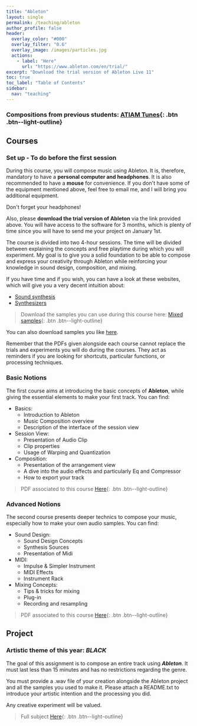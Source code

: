 ```yaml
---
title: "Ableton"
layout: single
permalink: /teaching/ableton
author_profile: false
header:
  overlay_color: "#000"
  overlay_filter: "0.6"
  overlay_image: /images/particles.jpg
  actions:
    - label: "Here"
      url: "https://www.ableton.com/en/trial/"
excerpt: "Download the trial version of Ableton Live 11"
toc: true
toc_label: "Table of Contents"
sidebar:
  nav: "teaching"
---
```


### Compositions from previous students: [ATIAM Tunes](https://soundcloud.com/atiam-ircam/sets){: .btn .btn--light-outline}

## Courses

### Set up - To do before the first session

During this course, you will compose music using Ableton. It is, therefore, mandatory to have a **personal computer and headphones**. It is also recommended to have a **mouse** for convenience. If you don't have some of the equipment mentioned above, feel free to email me, and I will bring you additional equipment.

Don't forget your headphones!

Also, please **download the trial version of Ableton** via the link provided above. You will have access to the software for 3 months, which is plenty of time since you will have to send me your project on January 1st.

The course is divided into two 4-hour sessions. The time will be divided between explaining the concepts and free playtime during which you will experiment. My goal is to give you a solid foundation to be able to compose and express your creativity through Ableton while reinforcing your knowledge in sound design, composition, and mixing.

If you have time and if you wish, you can have a look at these websites, which will give you a very decent intuition about:
- [Sound synthesis](https://pudding.cool/2018/02/waveforms/)
- [Synthesizers](https://learningsynths.ableton.com/en/get-started) 

> Download the samples you can use during this course here: [Mixed samples](https://drive.google.com/drive/folders/17IzUHC-Wqjyklfrf5vK1NxUjYjYgdkHN?usp=sharing){: .btn .btn--light-outline}

You can also download samples you like [here](https://weraveyou.com/tech/best-free-music-samples/).

Remember that the PDFs given alongside each course cannot replace the trials and experiments you will do during the courses. They act as reminders if you are looking for shortcuts, particular functions, or processing techniques.

### Basic Notions

The first course aims at introducing the basic concepts of **Ableton**, while giving the essential elements to make your first track. You can find:
- Basics:
  - Introduction to Ableton
  - Music Composition overview
  - Description of the interface of the session view
- Session View:
  - Presentation of Audio Clip
  - Clip properties
  - Usage of Warping and Quantization
- Composition:
  - Presentation of the arrangement view
  - A dive into the audio effects and particularly Eq and Compressor
  - How to export your track

> PDF associated to this course [Here](/documents/Ableton01_2022.pdf){: .btn .btn--light-outline}

### Advanced Notions

The second course presents deeper technics to compose your music, especially how to make your own audio samples. You can find:
- Sound Design:
  - Sound Design Concepts
  - Synthesis Sources
  - Presentation of Midi
- MIDI:
  - Impulse & Simpler Instrument
  - MIDI Effects
  - Instrument Rack
- Mixing Concepts:
  - Tips & tricks for mixing
  - Plug-in
  - Recording and resampling

> PDF associated to this course [Here](/documents/Ableton02_2022.pdf){: .btn .btn--light-outline}


## Project

### Artistic theme of this year: _**BLACK**_

The goal of this assignment is to compose an entire track using _**Ableton**_. It must last less than 15 minutes and has no restrictions regarding the genre.

You must provide a .wav file of your creation alongside the Ableton project and all the samples you used to make it. Please attach a README.txt to introduce your artistic intention and the processing you did.

Any creative experiment will be valued.

> Full subject [Here](/documents/ATIAM_Ableton2022.pdf){: .btn .btn--light-outline}
